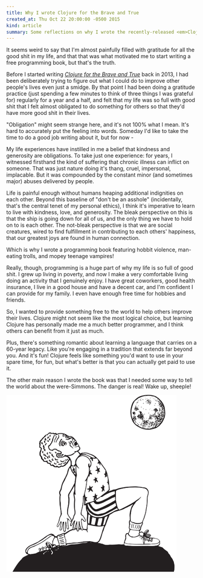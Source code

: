 ```yaml
---
title: Why I wrote Clojure for the Brave and True
created_at: Thu Oct 22 20:00:00 -0500 2015
kind: article
summary: Some reflections on why I wrote the recently-released <em>Clojure for the Brave and True</em>
---
```


It seems weird to say that I'm almost painfully filled with
gratitude for all the good shit in my life, and that that was what
motivated me to start writing a free programming book, but that's the
truth.

Before I started writing
[*Clojure for the Brave and True*](http://www.braveclojure.com) back
in 2013, I had been deliberately trying to figure out what I could do
to improve other people's lives even just a smidge. By that point I
had been doing a gratitude practice (just spending a few minutes to
think of three things I was grateful for) regularly for a year and a
half, and felt that my life was so full with good shit that I felt
almost obligated to do something for others so that they'd have more
good shit in their lives.

"Obligation" might seem strange here, and it's not 100% what I
mean. It's hard to accurately put the feeling into words. Someday I'd
like to take the time to do a good job writing about it, but for now -

My life experiences have instilled in me a belief that kindness and
generosity are obligations. To take just one experience: for years, I
witnessed firsthand the kind of suffering that chronic illness can
inflict on someone. That was just nature doing it's thang, cruel,
impersonal, implacable. But it was compounded by the constant minor
(and sometimes major) abuses delivered by people.

Life is painful enough without humans heaping additional indignities
on each other. Beyond this baseline of "don't be an asshole"
(incidentally, that's the central tenet of my personal ethics), I
think it's imperative to learn to live with kindness, love, and
generosity. The bleak perspective on this is that the ship is going
down for all of us, and the only thing we have to hold on to is each
other. The not-bleak perspective is that we are social creatures,
wired to find fulfillment in contributing to each others' happiness,
that our greatest joys are found in human connection.

Which is why I wrote a programming book featuring hobbit violence,
man-eating trolls, and mopey teenage vampires!

Really, though, programming is a huge part of why my life is so full
of good shit. I grew up living in poverty, and now I make a very
comfortable living doing an activity that I genuinely enjoy. I have
great coworkers, good health insurance, I live in a good house and
have a decent car, and I'm confident I can provide for my family. I
even have enough free time for hobbies and friends.

So, I wanted to provide something free to the world to help others
improve their lives. Clojure might not seem like the most logical
choice, but learning Clojure has personally made me a much better
programmer, and I think others can benefit from it just as much.

Plus, there's something romantic about learning a language that
carries on a 60-year legacy. Like you're engaging in a tradition that
extends far beyond you. And it's fun! Clojure feels like something you'd
want to use in your spare time, for fun, but what's better is that you
can actually get paid to use it.

The other main reason I wrote the book was that I needed some way to
tell the world about the were-Simmons. The danger is real! Wake up,
sheeple!

![were-Simmons](/assets/images/posts/how-come-book/weresimmons.png)
